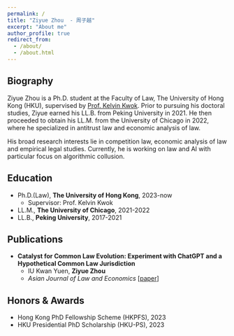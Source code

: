 ```yaml
---
permalink: /
title: "Ziyue Zhou  - 周子越"
excerpt: "About me"
author_profile: true
redirect_from: 
  - /about/
  - /about.html
---
```


## Biography
Ziyue Zhou is a Ph.D. student at the Faculty of Law, The University of Hong Kong (HKU), supervised by [Prof. Kelvin Kwok](https://www.law.hku.hk/academic_staff/kelvin-kwok/). Prior to pursuing his doctoral studies, Ziyue earned his LL.B. from Peking University in 2021. He then proceeded to obtain his LL.M. from the University of Chicago in 2022, where he specialized in antitrust law and economic analysis of law.

His broad research interests lie in competition law, economic analysis of law and empirical legal studies. Currently, he is working on law and AI with particular focus on algorithmic collusion.


## Education
- Ph.D.(Law), **The University of Hong Kong**, 2023-now
	- Supervisor: Prof. Kelvin Kwok
- LL.M., **The University of Chicago**, 2021-2022
- LL.B., **Peking University**, 2017-2021

## <span id="publication">Publications</span>

- **Catalyst for Common Law Evolution: Experiment with ChatGPT and a Hypothetical Common Law Jurisdiction**
  - IU Kwan Yuen, **Ziyue Zhou**
  - *Asian Journal of Law and Economics* \[[paper](https://doi.org/10.1515/ajle-2023-0114)\]

## <span id="award">Honors & Awards</span>

- Hong Kong PhD Fellowship Scheme (HKPFS), 2023
- HKU Presidential PhD Scholarship (HKU-PS), 2023